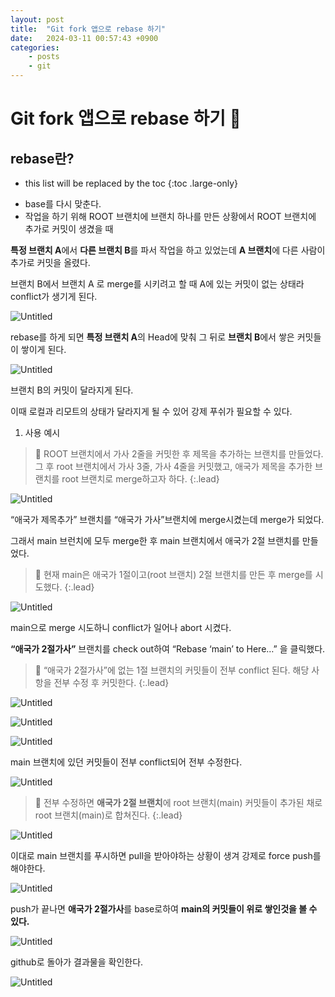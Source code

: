 ```yaml
---
layout: post
title:  "Git fork 앱으로 rebase 하기"
date:   2024-03-11 00:57:43 +0900
categories: 
    - posts
    - git
---
```


# Git fork 앱으로 rebase 하기 🧨

## rebase란?

* this list will be replaced by the toc
{:toc .large-only}

- base를 다시 맞춘다.
- 작업을 하기 위해 ROOT 브랜치에 브랜치 하나를 만든 상황에서 ROOT 브랜치에 추가로 커밋이 생겼을 때



**특정 브랜치 A**에서 **다른 브랜치 B**를 파서 작업을 하고 있었는데 **A 브랜치**에 다른 사람이 추가로 커밋을 올렸다.

브랜치 B에서 브랜치 A 로 merge를 시키려고 할 때 A에 있는 커밋이 없는 상태라 conflict가 생기게 된다.

![Untitled](/assets/img/git/1.png)

rebase를 하게 되면 **특정 브랜치 A**의 Head에 맞춰 그 뒤로 **브랜치 B**에서 쌓은 커밋들이 쌓이게 된다. 

![Untitled](/assets/img/git/2.png)

브랜치 B의 커밋이 달라지게 된다.

이때 로컬과 리모트의 상태가 달라지게 될 수 있어 강제 푸쉬가 필요할 수 있다.

1) 사용 예시


> 💫 ROOT 브랜치에서 가사 2줄을 커밋한 후 제목을 추가하는 브랜치를 만들었다.
그 후 root 브랜치에서 가사 3줄, 가사 4줄을 커밋했고,
애국가 제목을 추가한 브랜치를 root 브랜치로 merge하고자 하다.
{:.lead}

![Untitled](/assets/img/git/3.png)

“애국가 제목추가” 브랜치를 “애국가 가사”브랜치에 merge시켰는데 merge가 되었다.

그래서 main 브런치에 모두 merge한 후 main 브랜치에서 애국가 2절 브랜치를 만들었다.


> 💫 현재 main은 애국가 1절이고(root 브랜치) 2절 브랜치를 만든 후 merge를 시도했다.
{:.lead}

![Untitled](/assets/img/git/4.png)

main으로 merge 시도하니 conflict가 일어나 abort 시켰다.

**“애국가 2절가사”** 브랜치를 check out하여 “Rebase ‘main’ to Here…” 을 클릭했다.

> 💫 “애국가 2절가사”에 없는 1절 브랜치의 커밋들이 전부 conflict 된다.
해당 사항을 전부 수정 후 커밋한다.
{:.lead}

![Untitled](/assets/img/git/5.png)

![Untitled](/assets/img/git/6.png)

![Untitled](/assets/img/git/7.png)

main 브랜치에 있던 커밋들이 전부 conflict되어 전부 수정한다.

![Untitled](/assets/img/git/8.png)


>💫 전부 수정하면 **애국가 2절 브랜치**에 root 브랜치(main) 커밋들이 추가된 채로 root 브랜치(main)로 합쳐진다.
{:.lead}

![Untitled](/assets/img/git/9.png)

이대로 main 브랜치를 푸시하면 pull을 받아야하는 상황이 생겨 강제로 force push를 해야한다.

![Untitled](/assets/img/git/10.png)

push가 끝나면 **애국가 2절가사**를 base로하여 **main의 커밋들이 위로 쌓인것을 볼 수 있다.**

![Untitled](/assets/img/git/11.png)

github로 돌아가 결과물을 확인한다.

![Untitled](/assets/img/git/12.png)
